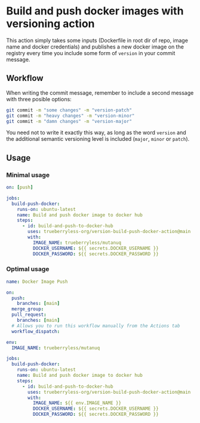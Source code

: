 # Build and push docker images with versioning action

This action simply takes some inputs (Dockerfile in root dir of repo, image name and docker credentials) and publishes a new docker image on the registry every time you include some form of `version` in your commit message.

## Workflow

When writing the commit message, remember to include a second message with three posible options:

```bash
git commit -m "some changes" -m "version-patch"
git commit -m "heavy changes" -m "version-minor"
git commit -m "damn changes" -m "version-major"
```

You need not to write it exactly this way, as long as the word `version` and the additional semantic versioning level is included (`major`, `minor` or `patch`).

## Usage

### Minimal usage

```yaml 
on: [push]

jobs:
  build-push-docker:
    runs-on: ubuntu-latest
    name: Build and push docker image to docker hub
    steps:
      - id: build-and-push-to-docker-hub
        uses: trueberryless-org/version-build-push-docker-action@main
        with:
          IMAGE_NAME: trueberryless/mutanuq
          DOCKER_USERNAME: ${{ secrets.DOCKER_USERNAME }}
          DOCKER_PASSWORD: ${{ secrets.DOCKER_PASSWORD }}
```

### Optimal usage

```yaml
name: Docker Image Push

on:
  push:
    branches: [main]
  merge_group:
  pull_request:
    branches: [main]
  # Allows you to run this workflow manually from the Actions tab
  workflow_dispatch:

env:
  IMAGE_NAME: trueberryless/mutanuq

jobs:
  build-push-docker:
    runs-on: ubuntu-latest
    name: Build and push docker image to docker hub
    steps:
      - id: build-and-push-to-docker-hub
        uses: trueberryless-org/version-build-push-docker-action@main
        with:
          IMAGE_NAME: ${{ env.IMAGE_NAME }}
          DOCKER_USERNAME: ${{ secrets.DOCKER_USERNAME }}
          DOCKER_PASSWORD: ${{ secrets.DOCKER_PASSWORD }}
```

